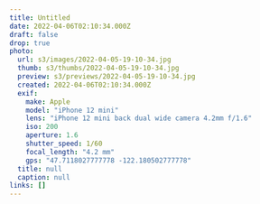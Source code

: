 ```yaml
---
title: Untitled
date: 2022-04-06T02:10:34.000Z
draft: false
drop: true
photo:
  url: s3/images/2022-04-05-19-10-34.jpg
  thumb: s3/thumbs/2022-04-05-19-10-34.jpg
  preview: s3/previews/2022-04-05-19-10-34.jpg
  created: 2022-04-06T02:10:34.000Z
  exif:
    make: Apple
    model: "iPhone 12 mini"
    lens: "iPhone 12 mini back dual wide camera 4.2mm f/1.6"
    iso: 200
    aperture: 1.6
    shutter_speed: 1/60
    focal_length: "4.2 mm"
    gps: "47.7118027777778 -122.180502777778"
  title: null
  caption: null
links: []
---
```

